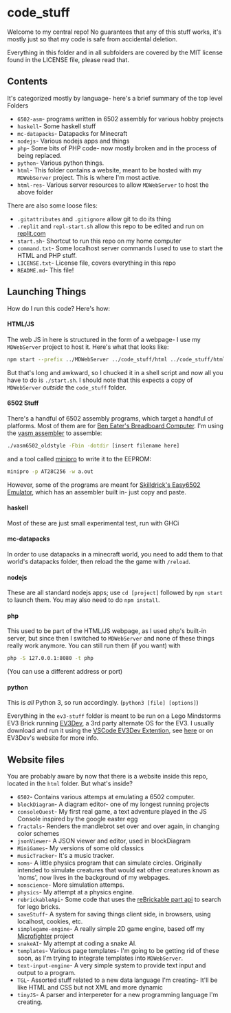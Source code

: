 # code_stuff
 Welcome to my central repo!
 No guarantees that any of this stuff works, it's mostly just so that my code is safe from accidental deletion.
 
 Everything in this folder and in all subfolders are covered by the MIT license found in the LICENSE file, please read that.

## Contents

 It's categorized mostly by language- here's a brief summary of the top level Folders

- `6502-asm`- programs written in 6502 assembly for various hobby projects
- `haskell`- Some haskell stuff
- `mc-datapacks`- Datapacks for Minecraft
- `nodejs`- Various nodejs apps and things
- `php`- Some bits of PHP code- now mostly broken and in the process of being replaced.
- `python`- Various python things.
- `html`- This folder contains a website, meant to be hosted with my `MDWebServer` project. This is where I'm most active.
- `html-res`- Various server resources to allow `MDWebServer` to host the above folder


 There are also some loose files:

- `.gitattributes` and `.gitignore` allow git to do its thing
- `.replit` and `repl-start.sh` allow this repo to be edited and run on [replit.com](https://replit.com)
- `start.sh`- Shortcut to run this repo on my home computer
- `command.txt`- Some localhost server commands I used to use to start the HTML and PHP stuff.
- `LICENSE.txt`- License file, covers everything in this repo
- `README.md`- This file!

## Launching Things

 How do I run this code? Here's how:


#### HTML/JS
 The web JS in here is structured in the form of a webpage- I use my `MDWebServer` project to host it. Here's what that looks like:
```sh
npm start --prefix ../MDWebServer ../code_stuff/html ../code_stuff/html-res
```
 But that's long and awkward, so I chucked it in a shell script and now all you have to do is `./start.sh`. I should note that this expects a copy of `MDWebServer` *outside* the `code_stuff` folder.

#### 6502 Stuff
 There's a handful of 6502 assembly programs, which target a handful of platforms. Most of them are for [Ben Eater's Breadboard Computer](https://eater.net/6502). I'm using the [vasm assembler](http://www.compilers.de/vasm.html) to assemble:

```sh
./vasm6502_oldstyle -Fbin -dotdir [insert filename here]
```
 and a tool called [minipro](https://gitlab.com/DavidGriffith/minipro)
 to write it to the EEPROM:

```sh
minipro -p AT28C256 -w a.out
```

 However, some of the programs are meant for [Skilldrick's Easy6502 Emulator](https://skilldrick.github.io/easy6502/), which has an assembler built in- just copy and paste.

#### haskell
 Most of these are just small experimental test, run with GHCi

#### mc-datapacks
 In order to use datapacks in a minecraft world, you need to add them to that world's datapacks folder, then reload the the game with `/reload`.

#### nodejs
 These are all standard nodejs apps; use `cd [project]` followed by `npm start` to launch them. You may also need to do `npm install`.

#### php
 This used to be part of the HTML/JS webpage, as I used php's built-in server, but since then I switched to `MDWebServer` and none of these things really work anymore. You can still run them (if you want) with
```sh
php -S 127.0.0.1:8080 -t php
```
 (You can use a different address or port)

#### python
 This is *all* Python 3, so run accordingly. (```python3 [file] [options]```) 
 
 Everything in the `ev3-stuff` folder is meant to be run on a Lego Mindstorms EV3 Brick running [EV3Dev](https://www.ev3dev.org/), a 3rd party alternate OS for the EV3. I usually download and run it using the [VSCode EV3Dev Extention](https://marketplace.visualstudio.com/items?itemName=ev3dev.ev3dev-browser), see [here](https://github.com/ev3dev/vscode-hello-python) or on EV3Dev's website for more info.

## Website files
 You are probably aware by now that there is a website inside this repo, located in the `html` folder. But what's inside?

- `6502`- Contains various attemps at emulating a 6502 computer.
- `blockDiagram`- A diagram editor- one of my longest running projects
- `consoleQuest`- My first real game, a text adventure played in the JS Console inspired by the google easter egg
- `fractals`- Renders the mandlebrot set over and over again, in changing color schemes
- `jsonViewer`- A JSON viewer and editor, used in blockDiagram
- `MiniGames`- My versions of some old classics
- `musicTracker`- It's a music tracker.
- `noms`- A little physics program that can simulate circles. Originally intended to simulate creatures that would eat other creatures known as 'noms', now lives in the background of my webpages.
- `nonscience`- More simulation attemps.
- `physics`- My attempt at a physics engine.
- `rebrickableApi`- Some code that uses the [reBrickable part api](https://rebrickable.com/api/) to search for lego bricks.
- `saveStuff`- A system for saving things client side, in browsers, using localhost, cookies, etc.
- `simplegame-engine`- A really simple 2D game engine, based off my [Microfighter](https://microfighter.williamkam2.repl.co/) project
- `snakeAI`- My attempt at coding a snake AI.
- `templates`- Various page templates- I'm going to be getting rid of these soon, as I'm trying to integrate templates into `MDWebServer`.
- `text-input-engine`- A very simple system to provide text input and output to a program.
- `TGL`- Assorted stuff related to a new data language I'm creating- It'll be like HTML and CSS but not XML and more dynamic
- `tinyJS`- A parser and interpereter for a new programming language I'm creating. 